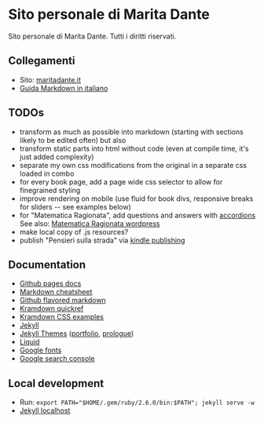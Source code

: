 # Sito personale di Marita Dante

Sito personale di Marita Dante.
Tutti i diritti riservati.

## Collegamenti

* Sito: [maritadante.it](https://maritadante.it/)
* [Guida Markdown in italiano](https://informaticabrutta.it/markdown-guida/)

## TODOs

* transform as much as possible into markdown (starting with sections likely to be edited often) but also
* transform static parts into html without code (even at compile time, it's just added complexity)
* separate my own css modifications from the original in a separate css loaded in combo
* for every book page, add a page wide css selector to allow for finegrained styling
* improve rendering on mobile (use fluid for book divs, responsive breaks for sliders -- see examples below)
* for "Matematica Ragionata", add questions and answers with [accordions](https://raw.githubusercontent.com/cesium/codeweek15/gh-pages/_posts/2000-01-02-activities.md) See also: [Matematica Ragionata wordpress](https://matematicaragionata.wordpress.com/curriculum)
* make local copy of .js resources?
* publish "Pensieri sulla strada" via [kindle publishing](https://kdp.amazon.com/en_US/help/topic/G202172740)

## Documentation

* [Github pages docs](https://help.github.com/en/github/working-with-github-pages)
* [Markdown cheatsheet](https://github.com/adam-p/markdown-here/wiki/Markdown-Cheatsheet)
* [Github flavored markdown](https://guides.github.com/features/mastering-markdown/)
* [Kramdown quickref](https://kramdown.gettalong.org/quickref.html)
* [Kramdown CSS examples](https://digitaldrummerj.me/styling-jekyll-markdown/)
* [Jekyll](https://jekyllrb.com/)
* [Jekyll Themes](http://jekyllthemes.org) ([portfolio](http://bogoli.github.io/-folio/), [prologue](https://chrisbobbe.github.io/jekyll-theme-prologue))
* [Liquid](https://shopify.github.io/liquid/)
* [Google fonts](https://fonts.google.com/)
* [Google search console](https://search.google.com/search-console?resource_id=sc-domain:maritadante.it)

## Local development

* Run: ```export PATH="$HOME/.gem/ruby/2.6.0/bin:$PATH"; jekyll serve -w```
* [Jekyll localhost](http://localhost:4000/)
